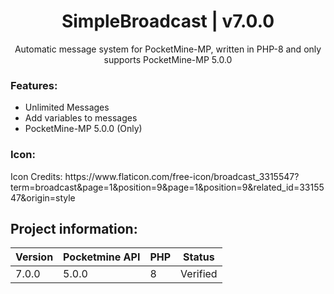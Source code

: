 <div align="center">
<h1>SimpleBroadcast | v7.0.0</h1>
<p>Automatic message system for PocketMine-MP, written in PHP-8 and only supports PocketMine-MP 5.0.0</p>
</div>

<h3>Features:</h3>
<ul>
<li>Unlimited Messages</li>
<li>Add variables to messages</li>
<li>PocketMine-MP 5.0.0 (Only)</li>
</ul>

<h3>Icon:</h3>
<p>Icon Credits: https://www.flaticon.com/free-icon/broadcast_3315547?term=broadcast&page=1&position=9&page=1&position=9&related_id=3315547&origin=style</p>

## Project information:
| Version | Pocketmine API | PHP | Status |
|---------|----------------|---|---|
| 7.0.0   | 5.0.0          | 8 | Verified |
